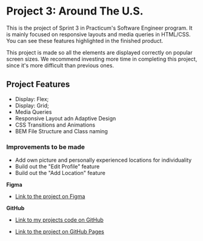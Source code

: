 # Project 3: Around The U.S.

This is the project of Sprint 3 in Practicum's Software Engineer program. It is mainly focused on responsive layouts and media queries in HTML/CSS. You can see these features highlighted in the finished product.

This project is made so all the elements are displayed correctly on popular screen sizes. We recommend investing more time in completing this project, since it's more difficult than previous ones.

## Project Features

- Display: Flex;
- Display: Grid;
- Media Queries
- Responsive Layout adn Adaptive Design
- CSS Transitions and Animations
- BEM File Structure and Class naming

### Improvements to be made

- Add own picture and personally experienced locations for individuality
- Build out the "Edit Profile" feature
- Build out the "Add Location" feature

**Figma**

- [Link to the project on Figma](https://www.figma.com/file/ii4xxsJ0ghevUOcssTlHZv/Sprint-3%3A-Around-the-US?node-id=0%3A1)

**GitHub**

- [Link to my projects code on GitHub](https://github.com/slip4k/se_project_aroundtheus)

- [Link to the project on GitHub Pages](https://slip4k.github.io/se_project_aroundtheus/)